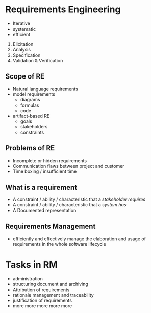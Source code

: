 # Requirements Engineering
* Iterative
* systematic
* efficient
1. Elicitation
2. Analysis
3. Specification
4. Validation & Verification
## Scope of RE
* Natural language requirements
* model requirements
  * diagrams
  * formulas
  * code
* artifact-based RE
  * goals
  * stakeholders
  * constraints
## Problems of RE
* Incomplete or hidden requirements
* Communication flaws between project and customer
* Time boxing / insufficient time
## What is a requirement
* A constraint / ability / characteristic that a *stakeholder requires*
* A constraint / ability / characteristic that a *system has*
* A Documented representation
## Requirements Management
* efficiently and effectively manage the elaboration and usage of requirements in the whole software lifecycle
# Tasks in RM
* administration
* structuring document and archiving
* Attribution of requirements
* rationale management and traceability
* justification of requirements
* more more more more more
